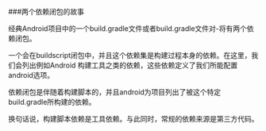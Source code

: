 ###两个依赖闭包的故事

经典Android项目中的一个build.gradle文件或者build.gradle文件对-将有两个依赖闭包。

一个会在buildscript闭包中，并且这个依赖集是构建过程本身的依赖。在这里，我们会列出例如Android
构建工具之类的依赖，这些依赖定义了我们所能配置android选项。

依赖闭包是伴随着构建脚本的，并且android为项目列出了被这个特定build.gradle所构建的依赖。

换句话说，构建脚本依赖是工具依赖。与此同时，常规的依赖来源是第三方代码。
